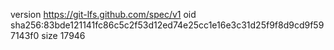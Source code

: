 version https://git-lfs.github.com/spec/v1
oid sha256:83bde121141fc86c5c2f53d12ed74e25cc1e16e3c31d25f9f8d9cd9f597143f0
size 17946
